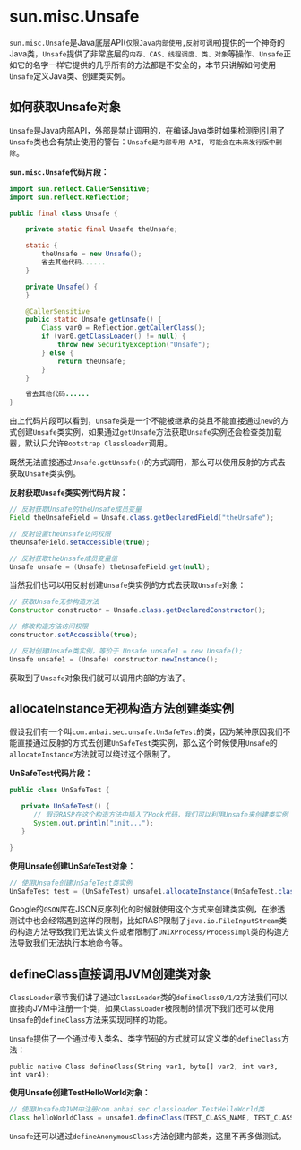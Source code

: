 # sun.misc.Unsafe

`sun.misc.Unsafe`是Java底层API(`仅限Java内部使用,反射可调用`)提供的一个神奇的Java类，`Unsafe`提供了非常底层的`内存、CAS、线程调度、类、对象`等操作、`Unsafe`正如它的名字一样它提供的几乎所有的方法都是不安全的，本节只讲解如何使用`Unsafe`定义Java类、创建类实例。

## 如何获取Unsafe对象

`Unsafe`是Java内部API，外部是禁止调用的，在编译Java类时如果检测到引用了`Unsafe`类也会有禁止使用的警告：`Unsafe是内部专用 API, 可能会在未来发行版中删除`。

**`sun.misc.Unsafe`代码片段：**

```java
import sun.reflect.CallerSensitive;
import sun.reflect.Reflection;

public final class Unsafe {

	private static final Unsafe theUnsafe;

	static {
		theUnsafe = new Unsafe();
		省去其他代码......
	}

	private Unsafe() {
	}

	@CallerSensitive
	public static Unsafe getUnsafe() {
		Class var0 = Reflection.getCallerClass();
		if (var0.getClassLoader() != null) {
			throw new SecurityException("Unsafe");
		} else {
			return theUnsafe;
		}
	}

	省去其他代码......
}
```

由上代码片段可以看到，`Unsafe`类是一个不能被继承的类且不能直接通过`new`的方式创建`Unsafe`类实例，如果通过`getUnsafe`方法获取`Unsafe`实例还会检查类加载器，默认只允许`Bootstrap Classloader`调用。

既然无法直接通过`Unsafe.getUnsafe()`的方式调用，那么可以使用反射的方式去获取`Unsafe`类实例。

**反射获取`Unsafe`类实例代码片段：**

```java
// 反射获取Unsafe的theUnsafe成员变量
Field theUnsafeField = Unsafe.class.getDeclaredField("theUnsafe");

// 反射设置theUnsafe访问权限
theUnsafeField.setAccessible(true);

// 反射获取theUnsafe成员变量值
Unsafe unsafe = (Unsafe) theUnsafeField.get(null);
```

当然我们也可以用反射创建`Unsafe`类实例的方式去获取`Unsafe`对象：

```java
// 获取Unsafe无参构造方法
Constructor constructor = Unsafe.class.getDeclaredConstructor();

// 修改构造方法访问权限
constructor.setAccessible(true);

// 反射创建Unsafe类实例，等价于 Unsafe unsafe1 = new Unsafe();
Unsafe unsafe1 = (Unsafe) constructor.newInstance();
```

获取到了`Unsafe`对象我们就可以调用内部的方法了。

## allocateInstance无视构造方法创建类实例

假设我们有一个叫`com.anbai.sec.unsafe.UnSafeTest`的类，因为某种原因我们不能直接通过反射的方式去创建`UnSafeTest`类实例，那么这个时候使用`Unsafe`的`allocateInstance`方法就可以绕过这个限制了。

**UnSafeTest代码片段：**

```java
public class UnSafeTest {

   private UnSafeTest() {
      // 假设RASP在这个构造方法中插入了Hook代码，我们可以利用Unsafe来创建类实例
      System.out.println("init...");
   }

}  
```

**使用Unsafe创建UnSafeTest对象：**

```java
// 使用Unsafe创建UnSafeTest类实例
UnSafeTest test = (UnSafeTest) unsafe1.allocateInstance(UnSafeTest.class);
```

Google的`GSON`库在JSON反序列化的时候就使用这个方式来创建类实例，在渗透测试中也会经常遇到这样的限制，比如RASP限制了`java.io.FileInputStream`类的构造方法导致我们无法读文件或者限制了`UNIXProcess/ProcessImpl`类的构造方法导致我们无法执行本地命令等。

## defineClass直接调用JVM创建类对象

`ClassLoader`章节我们讲了通过`ClassLoader`类的`defineClass0/1/2`方法我们可以直接向JVM中注册一个类，如果`ClassLoader`被限制的情况下我们还可以使用`Unsafe`的`defineClass`方法来实现同样的功能。

`Unsafe`提供了一个通过传入类名、类字节码的方式就可以定义类的`defineClass`方法：

`public native Class defineClass(String var1, byte[] var2, int var3, int var4);`

**使用Unsafe创建TestHelloWorld对象：**

```java
// 使用Unsafe向JVM中注册com.anbai.sec.classloader.TestHelloWorld类
Class helloWorldClass = unsafe1.defineClass(TEST_CLASS_NAME, TEST_CLASS_BYTES, 0, TEST_CLASS_BYTES.length);
```

`Unsafe`还可以通过`defineAnonymousClass`方法创建内部类，这里不再多做测试。